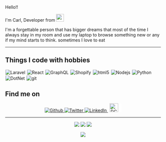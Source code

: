 <p>Hello!!</p>
<p>I'm Carl, Developer from <img src="https://upload.wikimedia.org/wikipedia/commons/9/99/Flag_of_the_Philippines.svg" width="25"/></p>
<p>I'm a forgettable person that has bigger dreams that most of the time I always stay in my room and use my laptop to browse something new or any if my mind starts to think. sometimes I love to eat</p>

------------
<h2>Things I code with hobbies</h2>
<p>
  <img style="padding: 1px;" alt="Laravel" src="https://img.shields.io/badge/-Laravel-ff2d20?style=for-the-badge&logo=laravel&logoColor=white"/>
  <img style="padding: 1px;" alt="React" src="https://img.shields.io/badge/-React-45b8d8?style=for-the-badge&logo=react&logoColor=white" />
  <img style="padding: 1px;" alt="GraphQL" src="https://img.shields.io/badge/-GraphQL-E10098?style=for-the-badge&logo=graphql&logoColor=white" />
  <img style="padding: 1px;" alt="Shopify" src="https://img.shields.io/badge/-Shopify-95bf47?style=for-the-badge&logo=shopify&logoColor=white" />
  <img style="padding: 1px;" alt="html5" src="https://img.shields.io/badge/-HTML5-E34F26?style=for-the-badge&logo=html5&logoColor=white" />
  <img style="padding: 1px;" alt="Nodejs" src="https://img.shields.io/badge/-Nodejs-43853d?style=for-the-badge&logo=Node.js&logoColor=white" />
  <img style="padding: 1px;" alt="Python" src="https://img.shields.io/badge/-Python-f9d44a?style=for-the-badge&logo=python&logoColor=white" />
  <img style="padding: 1px;" alt="DotNet" src="https://img.shields.io/badge/-Core-5c2992?style=for-the-badge&logo=.net&logoColor=white" />
  <img style="padding: 1px;" alt="git" src="https://img.shields.io/badge/-Git-F05032?style=for-the-badge&logo=git&logoColor=white" />
</p>

<h2>Find me on</h2>
<p align="center">
  <a href="https://github.com/beRoller" target="_blank">
    <img alt="Github" src="https://img.shields.io/badge/GitHub-%2312100E.svg?&style=for-the-badge&logo=Github&logoColor=white" />
  </a>
  <a href="https://twitter.com/10011010100101C" target="_blank">
    <img alt="Twitter" src="https://img.shields.io/badge/twitter-%231DA1F2.svg?&style=for-the-badge&logo=twitter&logoColor=white" />
  </a> 
  <a href="https://www.linkedin.com/in/carl-cabahug-289316126/" target="_blank">
    <img alt="LinkedIn" src="https://img.shields.io/badge/linkedin-%230077B5.svg?&style=for-the-badge&logo=linkedin&logoColor=white" />
  </a>
  <a href="https://dctx.ph/volunteer/carl-jay-cabahug/" target="_blank" >
    <img alt="DCTX" width="auto" height="28" style="background-color: white !important; padding-left: 5px; padding-right: 10px;" src="https://dctx.ph/wp-content/uploads/2020/04/logo.svg" />
  </a>
</p>

------------
<p align="center">
  <img src="https://img.shields.io/badge/-c°-yellow?style=for-the-badge" />
  <img src="https://img.shields.io/badge/--yellow?style=for-the-badge" />
  <img src="https://img.shields.io/badge/Humidity--yellow?style=for-the-badge" />
</p>
<p align="center"><img src="https://github.com/beRoller/beRoller/workflows/README%20build/badge.svg" /></p>
